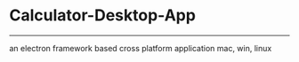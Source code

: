 # Calculator-Desktop-App
---
an electron framework based cross platform application mac, win, linux

